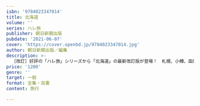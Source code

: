 ```yaml
---
isbn: '9784023347014'
title: 北海道
volume: ''
series: ハレ旅
publisher: 朝日新聞出版
pubdate: '2021-06-07'
cover: 'https://cover.openbd.jp/9784023347014.jpg'
author: 朝日新聞出版／編集
description: >-
  ［改訂］好評の「ハレ旅」シリーズから「北海道」の最新改訂版が登場！　札幌、小樽、函館など北海道の人気観光エリアをこれ一冊で全網羅。取り外せて便利な別冊地図と、無料電子版付き。
price: '1200'
genre: ''
target: 一般
format: 全集・双書
content: 旅行

---
```

